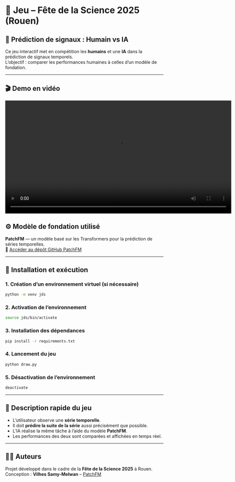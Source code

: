 # 🎯 Jeu – Fête de la Science 2025 (Rouen)

## 🧠 Prédiction de signaux : Humain vs IA

Ce jeu interactif met en compétition les **humains** et une **IA** dans la prédiction de signaux temporels.  
L’objectif : comparer les performances humaines à celles d’un modèle de fondation.

---

## 🎬 Demo en vidéo

<video controls width="720">
	<source src="assets/fds.mp4" type="video/mp4">
	<source src="assets/fds.mov" type="video/quicktime">
	Votre navigateur ne prend pas en charge la lecture vidéo. Vous pouvez télécharger la démo ici :
	[assets/fds.mov](assets/fds.mov)
</video>


## ⚙️ Modèle de fondation utilisé

**PatchFM** — un modèle basé sur les Transformers pour la prédiction de séries temporelles.  
🔗 [Accéder au dépôt GitHub PatchFM](https://github.com/vilhess/PatchFM)

---

## 🚀 Installation et exécution

### 1. Création d’un environnement virtuel (si nécessaire)
```bash
python -m venv jds
```

### 2. Activation de l’environnement
```bash
source jds/bin/activate
```

### 3. Installation des dépendances
```bash
pip install -r requirements.txt
```

### 4. Lancement du jeu
```bash
python draw.py
```

### 5. Désactivation de l’environnement
```bash
deactivate
```

---

## 🧩 Description rapide du jeu

- L’utilisateur observe une **série temporelle**.  
- Il doit **prédire la suite de la série** aussi précisément que possible.  
- L’IA réalise la même tâche à l’aide du modèle **PatchFM**.  
- Les performances des deux sont comparées et affichées en temps réel.

---

## 👨‍💻 Auteurs

Projet développé dans le cadre de la **Fête de la Science 2025** à Rouen.  
Conception : **Vilhes Samy-Melwan** – [PatchFM](https://github.com/vilhess/PatchFM)
